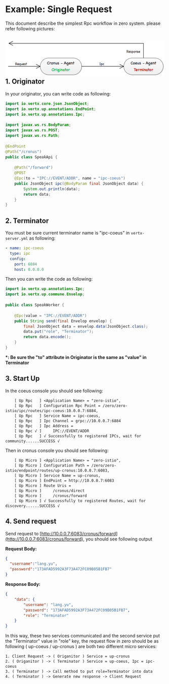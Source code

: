 # Example: Single Request

This document describe the simplest Rpc workflow in zero system. please refer following pictures:

## ![](/doc/image/exp1-rpc.png)1. Originator

In your originator, you can write code as following:

```java
import io.vertx.core.json.JsonObject;
import io.vertx.up.annotations.EndPoint;
import io.vertx.up.annotations.Ipc;

import javax.ws.rs.BodyParam;
import javax.ws.rs.POST;
import javax.ws.rs.Path;

@EndPoint
@Path("/cronus")
public class SpeakApi {

    @Path("/forward")
    @POST
    @Ipc(to = "IPC://EVENT/ADDR", name = "ipc-coeus")
    public JsonObject ipc(@BodyParam final JsonObject data) {
        System.out.println(data);
        return data;
    }
}
```

## 2. Terminator

You must be sure current terminator name is "ipc-coeus" in `vertx-server.yml` as following:

```yaml
- name: ipc-coeus
  type: ipc
  config:
    port: 6884
    host: 0.0.0.0
```

Then you can write the code as following:

```java
import io.vertx.up.annotations.Ipc;
import io.vertx.up.commune.Envelop;

public class SpeakWorker {

    @Ipc(value = "IPC://EVENT/ADDR")
    public String send(final Envelop envelop) {
        final JsonObject data = envelop.data(JsonObject.class);
        data.put("role", "Terminator");
        return data.encode();
    }
}
```

**\*: Be sure the "to" attribute in Originator is the same as "value" in Terminator**

## 3. Start Up

In the coeus console you should see following:

```
    [ Up Rpc   ] <Application Name> = "zero-istio",
    [ Up Rpc   ] Configuration Rpc Point = /zero/zero-istio/ipc/routes/ipc-coeus:10.0.0.7:6884, 
    [ Up Rpc   ] Service Name = ipc-coeus,
    [ Up Rpc   ] Ipc Channel = grpc://10.0.0.7:6884
    [ Up Rpc   ] Ipc Address = 
    [ Up Rpc √ ]     IPC://EVENT/ADDR
    [ Up Rpc   ] √ Successfully to registered IPCs, wait for community......SUCCESS √
```

Then in cronus console you should see following:

```
    [ Up Micro ] <Application Name> = "zero-istio",
    [ Up Micro ] Configuration Path = /zero/zero-istio/endpoint/routes/up-cronus:10.0.0.7:6083, 
    [ Up Micro ] Service Name = up-cronus,
    [ Up Micro ] EndPoint = http://10.0.0.7:6083
    [ Up Micro ] Route Uris = 
    [ Up Micro ]     /cronus/direct
    [ Up Micro ]     /cronus/forward
    [ Up Micro ] √ Successfully to registered Routes, wait for discovery......SUCCESS √
```

## 4. Send request

Send request to [http://10.0.0.7:6083/cronus/forward](http://10.0.0.7:6083/cronus/forward), you should see following output

**Request Body:**

```json
{
  "username":"lang.yu",
  "password":"173AFAD5992A3F73A472FC09B05B1FB7"
}
```

**Response Body:**

```json
{
    "data": {
        "username": "lang.yu",
        "password": "173AFAD5992A3F73A472FC09B05B1FB7",
        "role": "Terminator"
    }
}
```

In this way, these two services communicated and the second service put the "Terminator" value in "role" key, the request flow in zero should be as following \( up-coeus / up-cronus \) are both two different micro services:

```
1. Client Request -> ( Origanitor ) Service = up-cronus
2. ( Origanitor ) -> ( Terminator ) Service = up-coeus, Ipc = ipc-coeus
3. ( Terminator ) -> Call method to put role=Terminator into data
4. ( Terminator ) -> Generate new response -> Client Request
```



